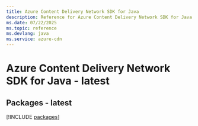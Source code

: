 ```yaml
---
title: Azure Content Delivery Network SDK for Java
description: Reference for Azure Content Delivery Network SDK for Java
ms.date: 07/22/2025
ms.topic: reference
ms.devlang: java
ms.service: azure-cdn
---
```

# Azure Content Delivery Network SDK for Java - latest
## Packages - latest
[!INCLUDE [packages](content-delivery-network-index.md)]